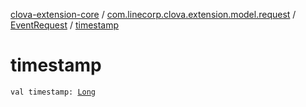 [clova-extension-core](../../index.md) / [com.linecorp.clova.extension.model.request](../index.md) / [EventRequest](index.md) / [timestamp](./timestamp.md)

# timestamp

`val timestamp: `[`Long`](https://kotlinlang.org/api/latest/jvm/stdlib/kotlin/-long/index.html)